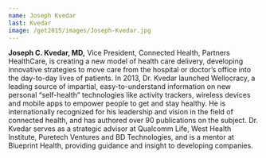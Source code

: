 ```yaml
---
name: Joseph Kvedar
last: Kvedar
image: /get2015/images/Joseph-Kvedar.jpg
---
```


**Joseph C. Kvedar, MD,** Vice President, Connected Health, Partners HealthCare, is creating a new model of health care delivery, developing innovative strategies to move care from the hospital or doctor’s office into the day-to-day lives of patients. In 2013, Dr. Kvedar launched Wellocracy, a leading source of impartial, easy-to-understand information on new personal “self-health” technologies like activity trackers, wireless devices and mobile apps to empower people to get and stay healthy. He is internationally recognized for his leadership and vision in the field of connected health, and has authored over 90 publications on the subject. Dr. Kvedar serves as a strategic advisor at Qualcomm Life, West Health Institute, Puretech Ventures and BD Technologies, and is a mentor at Blueprint Health, providing guidance and insight to developing companies.
